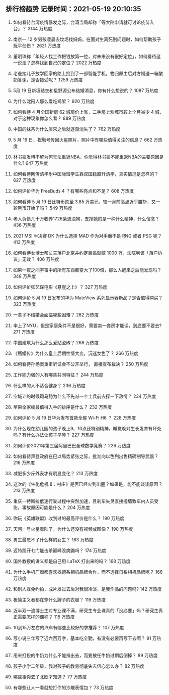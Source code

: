 
## 排行榜趋势 记录时间：2021-05-19 20:10:35
  
  1. 如何看待台湾疫情暴发之际，台湾当局却称「等大陆申请就可讨论疫苗入台」？ 3144 万热度
    
  2. 南京一 12 岁男孩凌晨去坟场找妈妈，在面对生离死别问题时，如何帮助孩子抚平创伤？ 2621 万热度
    
  3. 董明珠称「年轻人找工作把钱放第一位，对未来没有很好定位」，如何看待这一说法？怎样找到自己的定位？ 2022 万热度
    
  4. 老爸接儿子放学回家的路上捡到了一部智能手机，物归原主后对方赠送一箱酸奶答谢，是否接受呢？ 1259 万热度
    
  5. 5月 19 日新垣结衣和星野源公布结婚消息，你有什么想说的？ 1087 万热度
    
  6. 为什么沈阳人那么爱吃鸡架？ 920 万热度
    
  7. 如何看待 4 月全国新房 62 城房价上涨，二手房上涨城市较上个月减少 4 城，对于这种现象你怎么看？ 889 万热度
    
  8. 中国的抹茶为什么唐宋之后就逐渐消失了？ 762 万热度
    
  9. 5 月 19 日，祝融号传回火星照片，照片中有哪些值得关注的信息？ 662 万热度
    
  10. 林书豪发博不解为何无法重返NBA，你觉得林书豪不能重返NBA的主要原因是什么? 647 万热度
    
  11. 如何看待网传清华附中国际班学生靠双国籍直升清华，真实情况是怎样的？ 627 万热度
    
  12. 如何评价华为 FreeBuds 4 ？有哪些亮点和不足？ 608 万热度
    
  13. 如何看待 5 月 19 日比特币跌至 3.85 万美元，较一月前高点近乎腰斩，又一轮熊市开始了吗？ 549 万热度
    
  14. 老人负债几十万收养1726条流浪狗，支撑她的是一种什么精神，什么信念？ 436 万热度
    
  15. 2021 MSI 半决赛 DK 为什么选择 MAD 作为对手而不是 RNG 或者 PSG 呢？ 413 万热度
    
  16. 如何看待女博士帮丈夫落户北京并约定离婚就赔 1000 万，法院判该「落户协议」无效？ 406 万热度
    
  17. 如果一夜之间宇宙中的所有东西都变大了100倍，那么人醒来之后能发现吗？ 348 万热度
    
  18. 如何评价张艺谋电影《悬崖之上》？ 327 万热度
    
  19. 如何评价 5 月 19 日发布的华为 MateView 系列显示器新品？是否值得购买？ 323 万热度
    
  20. 一辈子不结婚会面临哪些困难？ 282 万热度
    
  21. 申上了NYU，但是家庭条件不是很好，需要卖一套房才能读，到底要不要去? 271 万热度
    
  22. 中国建筑为什么那么爱贴瓷砖？ 268 万热度
    
  23. 《甄嬛传》为什么皇上后期性情大变，沉迷女色了？ 266 万热度
    
  24. 如何看待孙杨案重审听证会不公开举行， 直接宣布裁决？ 250 万热度
    
  25. 工作能力强的人有哪些共同特征？ 244 万热度
    
  26. 什么样的人不适合健身？ 236 万热度
    
  27. 空城计的时候司马懿为什么不先派一个士兵前去探一下敌情？ 234 万热度
    
  28. 苹果全家桶最值得入手的排序是什么？ 232 万热度
    
  29. 如何评价 5 月 19 日华为发布首款全屋 Wi-Fi H6 ？ 228 万热度
    
  30. 为什么现在幼儿园的孩子晚上9、10点还特别精神，睡觉晚对生长发育有坏处吗？有什么办法让孩子早睡？ 227 万热度
    
  31. 如何评价2021年第三届阿里巴巴全球数学竞赛？ 226 万热度
    
  32. 如何看待拜登政府在巴以局势紧张之际，批准向以色列出售精确制导武器？ 216 万热度
    
  33. 减肥多少斤外表才有明显变化？ 213 万热度
    
  34. 这次的《生化危机 8：村庄》是否已经火到出圈？如果是，能不能谈谈原因？ 213 万热度
    
  35. 重庆一特斯拉低速行驶过程中突然加速，且刹车失灵直接撞墙致车内人员受伤，事故原因可能是什么？ 204 万热度
    
  36. 你玩《英雄联盟》收到过的最高评价是什么？ 190 万热度
    
  37. 天问一号火星着陆了，为什么还没有视频或图像？ 190 万热度
    
  38. 男生最忘不了什么样的女生？ 183 万热度
    
  39. 迈特凯开七门能击杀巅峰没病鼬吗？ 174 万热度
    
  40. 国外教授的讲义都是自己用 LaTeX 打出来的吗？ 168 万热度
    
  41. 为什么手机厂商都喜欢找德系相机品牌合作，而不选择日系相机品牌呢？ 166 万热度
    
  42. 和别人互免约拍，成片发过去后对我很冷淡，是我作品的问题吗? 142 万热度
    
  43. 极简主义者都在穿什么牌子的衣服？ 119 万热度
    
  44. 近半双一流博士生对专业课不满，研究生专业课真的「没必要」吗？研究生真正需要怎样的课程？ 115 万热度
    
  45. 10到15万左右的汽车有哪些比较好的求推荐？ 107 万热度
    
  46. 写小说三年写了近六百万字，基本吃全勤，有没有必要再写下去啊？ 91 万热度
    
  47. 用来打投的牛奶为什么不能捐出去，而要放任牛奶过期后倒掉？ 89 万热度
    
  48. 孩子小学二年级，我对孩子的教育彻底失去信心怎么办？ 82 万热度
    
  49. 哪些事你去了北欧才知道？ 77 万热度
    
  50. 有哪些让人一看就想打你的沙雕表情包？ 73 万热度
    